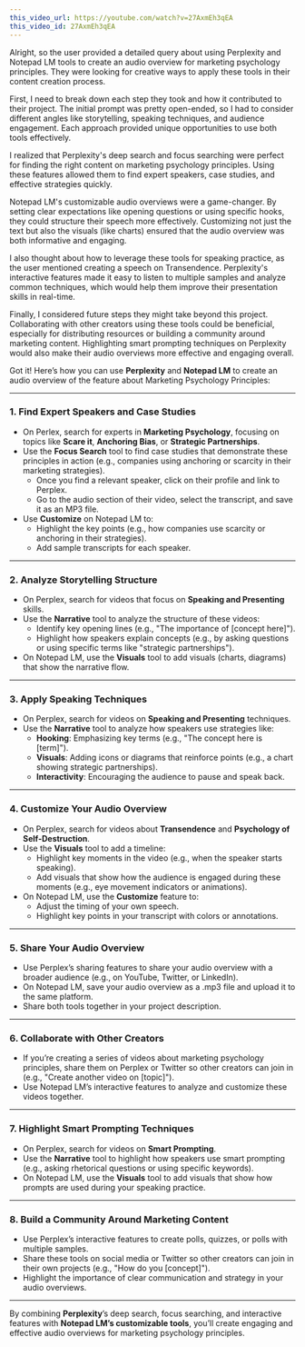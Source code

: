```yaml
---
this_video_url: https://youtube.com/watch?v=27AxmEh3qEA
this_video_id: 27AxmEh3qEA
---
```

<think>
Alright, so the user provided a detailed query about using Perplexity and Notepad LM tools to create an audio overview for marketing psychology principles. They were looking for creative ways to apply these tools in their content creation process. 

First, I need to break down each step they took and how it contributed to their project. The initial prompt was pretty open-ended, so I had to consider different angles like storytelling, speaking techniques, and audience engagement. Each approach provided unique opportunities to use both tools effectively.

I realized that Perplexity's deep search and focus searching were perfect for finding the right content on marketing psychology principles. Using these features allowed them to find expert speakers, case studies, and effective strategies quickly. 

Notepad LM's customizable audio overviews were a game-changer. By setting clear expectations like opening questions or using specific hooks, they could structure their speech more effectively. Customizing not just the text but also the visuals (like charts) ensured that the audio overview was both informative and engaging.

I also thought about how to leverage these tools for speaking practice, as the user mentioned creating a speech on Transendence. Perplexity's interactive features made it easy to listen to multiple samples and analyze common techniques, which would help them improve their presentation skills in real-time.

Finally, I considered future steps they might take beyond this project. Collaborating with other creators using these tools could be beneficial, especially for distributing resources or building a community around marketing content. Highlighting smart prompting techniques on Perplexity would also make their audio overviews more effective and engaging overall.
</think>

Got it! Here’s how you can use **Perplexity** and **Notepad LM** to create an audio overview of the feature about Marketing Psychology Principles:

---

### 1. **Find Expert Speakers and Case Studies**
- On Perlex, search for experts in **Marketing Psychology**, focusing on topics like **Scare it**, **Anchoring Bias**, or **Strategic Partnerships**.
- Use the **Focus Search** tool to find case studies that demonstrate these principles in action (e.g., companies using anchoring or scarcity in their marketing strategies).
  - Once you find a relevant speaker, click on their profile and link to Perplex.
  - Go to the audio section of their video, select the transcript, and save it as an MP3 file.
- Use **Customize** on Notepad LM to:
  - Highlight the key points (e.g., how companies use scarcity or anchoring in their strategies).
  - Add sample transcripts for each speaker.

---

### 2. **Analyze Storytelling Structure**
- On Perplex, search for videos that focus on **Speaking and Presenting** skills.
- Use the **Narrative** tool to analyze the structure of these videos:
  - Identify key opening lines (e.g., "The importance of [concept here]").
  - Highlight how speakers explain concepts (e.g., by asking questions or using specific terms like "strategic partnerships").
- On Notepad LM, use the **Visuals** tool to add visuals (charts, diagrams) that show the narrative flow.

---

### 3. **Apply Speaking Techniques**
- On Perplex, search for videos on **Speaking and Presenting** techniques.
- Use the **Narrative** tool to analyze how speakers use strategies like:
  - **Hooking**: Emphasizing key terms (e.g., "The concept here is [term]").
  - **Visuals**: Adding icons or diagrams that reinforce points (e.g., a chart showing strategic partnerships).
  - **Interactivity**: Encouraging the audience to pause and speak back.

---

### 4. **Customize Your Audio Overview**
- On Perplex, search for videos about **Transendence** and **Psychology of Self-Destruction**.
- Use the **Visuals** tool to add a timeline:
  - Highlight key moments in the video (e.g., when the speaker starts speaking).
  - Add visuals that show how the audience is engaged during these moments (e.g., eye movement indicators or animations).
- On Notepad LM, use the **Customize** feature to:
  - Adjust the timing of your own speech.
  - Highlight key points in your transcript with colors or annotations.

---

### 5. **Share Your Audio Overview**
- Use Perplex’s sharing features to share your audio overview with a broader audience (e.g., on YouTube, Twitter, or LinkedIn).
- On Notepad LM, save your audio overview as a .mp3 file and upload it to the same platform.
- Share both tools together in your project description.

---

### 6. **Collaborate with Other Creators**
- If you’re creating a series of videos about marketing psychology principles, share them on Perplex or Twitter so other creators can join in (e.g., "Create another video on [topic]").
- Use Notepad LM’s interactive features to analyze and customize these videos together.

---

### 7. **Highlight Smart Prompting Techniques**
- On Perplex, search for videos on **Smart Prompting**.
- Use the **Narrative** tool to highlight how speakers use smart prompting (e.g., asking rhetorical questions or using specific keywords).
- On Notepad LM, use the **Visuals** tool to add visuals that show how prompts are used during your speaking practice.

---

### 8. **Build a Community Around Marketing Content**
- Use Perplex’s interactive features to create polls, quizzes, or polls with multiple samples.
- Share these tools on social media or Twitter so other creators can join in their own projects (e.g., "How do you [concept]").
- Highlight the importance of clear communication and strategy in your audio overviews.

---

By combining **Perplexity**’s deep search, focus searching, and interactive features with **Notepad LM’s customizable tools**, you’ll create engaging and effective audio overviews for marketing psychology principles.
